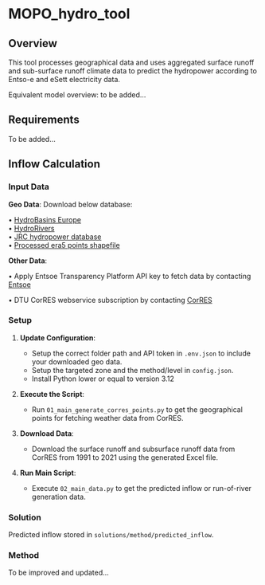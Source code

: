 # **MOPO_hydro_tool**

## **Overview**

This tool processes geographical data and uses aggregated surface runoff and sub-surface runoff climate data to predict the hydropower according to Entso-e and eSett electricity data.

Equivalent model overview: to be added...

## **Requirements**

To be added...

## **Inflow Calculation**

### **Input Data**

**Geo Data**:
Download below database:

• [HydroBasins Europe](https://www.hydrosheds.org/products/hydrobasins)  
• [HydroRivers](https://www.hydrosheds.org/products/hydrorivers)  
• [JRC hydropower database](https://data.jrc.ec.europa.eu/dataset/52b00441-d3e0-44e0-8281-fda86a63546d)  
• [Processed era5 points shapefile](https://vttgroup.sharepoint.com/sites/EUESIMopo/Shared%20Documents/Forms/AllItems.aspx?id=%2Fsites%2FEUESIMopo%2FShared%20Documents%2FGeneral%2FWP2%20Components%20CONFIDENTIAL%2FMopo%20WP2%20T3%2FToolVersion1%5Fextra%20data&viewid=6dc4b785%2D5340%2D4610%2Dbb2e%2D31ebc2ba5817)

**Other Data**:

• Apply Entsoe Transparency Platform API key to fetch data by contacting [Entsoe](https://transparency.entsoe.eu/)

• DTU CorRES webservice subscription by contacting [CorRES](https://corres.windenergy.dtu.dk/using-corres)

### **Setup**

1. **Update Configuration**:
   - Setup the correct folder path and API token in `.env.json` to include your downloaded geo data.
   - Setup the targeted zone and the method/level in `config.json`.
   - Install Python lower or equal to version 3.12

2. **Execute the Script**:
   - Run `01_main_generate_corres_points.py` to get the geographical points for fetching weather data from CorRES.

3. **Download Data**:
   - Download the surface runoff and subsurface runoff data from CorRES from 1991 to 2021 using the generated Excel file.

4. **Run Main Script**:
   - Execute `02_main_data.py` to get the predicted inflow or run-of-river generation data.

### **Solution**

Predicted inflow stored in `solutions/method/predicted_inflow`.

### **Method**

To be improved and updated…
